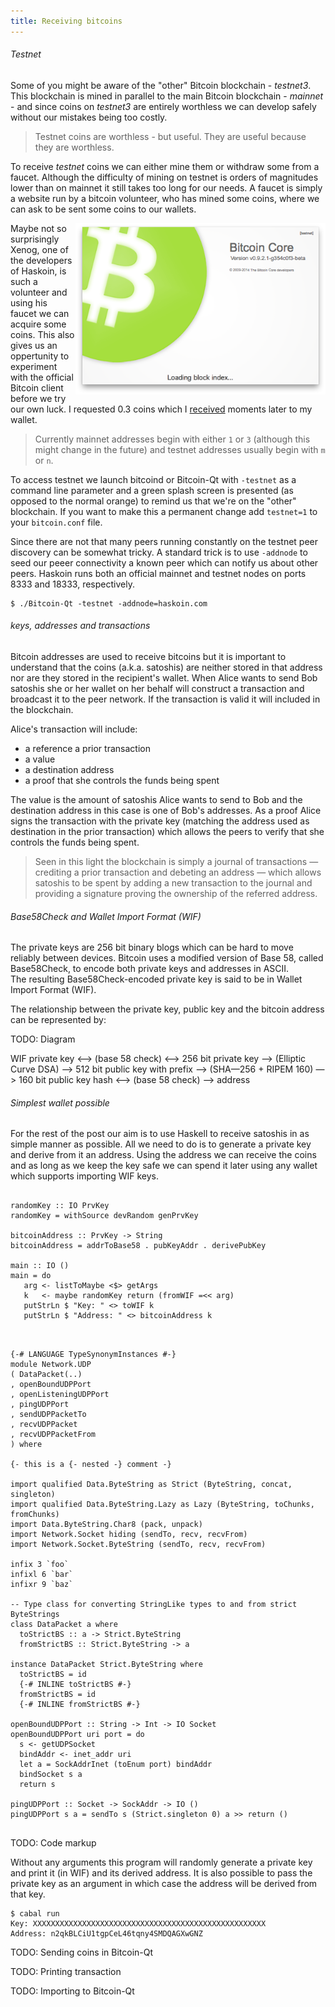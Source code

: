 ```yaml
---
title: Receiving bitcoins
---
```


###### Testnet

Some of you might be aware of the "other" Bitcoin blockchain - *testnet3*. This blockchain is mined in parallel to the main Bitcoin blockchain - *mainnet* - and since coins on *testnet3* are entirely worthless we can develop safely without our mistakes being too costly.

> Testnet coins are worthless - but useful. They are useful because they are worthless.

To receive *testnet* coins we can either mine them or withdraw some from a faucet. Although the difficulty of mining on testnet is orders of magnitudes lower than on mainnet it still takes too long for our needs. A faucet is simply a website run by a bitcoin volunteer, who has mined some coins, where we can ask to be sent some coins to our wallets.

<img style="float: right" src="/img/testnet-splashscreen.png" width="400" />

Maybe not so surprisingly Xenog, one of the developers of Haskoin, is such a volunteer and using his faucet we can acquire some coins. This also gives us an oppertunity to experiment with the official Bitcoin client before we try our own luck. I requested 0.3 coins which I [received](http://tbtc.blockr.io/tx/info/3c14a1c339d83c949c9d0c17e47aca03f99f9b48147ec246b7232a2924a2a427) moments later to my wallet.

> Currently mainnet addresses begin with either `1` or `3` (although this might change in the future) and testnet addresses usually begin with `m` or `n`.

To access testnet we launch bitcoind or Bitcoin-Qt with `-testnet` as a command line parameter and a green splash screen is presented (as opposed to the normal orange) to remind us that we're on the "other" blockchain. If you want to make this a permanent change add `testnet=1` to your `bitcoin.conf` file.

Since there are not that many peers running constantly on the testnet peer discovery can be somewhat tricky. A standard trick is to use `-addnode` to seed our peeer connectivity a known peer which can notify us about other peers. Haskoin runs both an official mainnet and testnet nodes on ports 8333 and 18333, respectively. 

    $ ./Bitcoin-Qt -testnet -addnode=haskoin.com


###### keys, addresses and transactions

Bitcoin addresses are used to receive bitcoins but it is important to understand that the coins (a.k.a. satoshis) are neither stored in that address nor are they stored in the recipient's wallet. When Alice wants to send Bob satoshis she or her wallet on her behalf will construct a transaction and broadcast it to the peer network. If the transaction is valid it will included in the blockchain. 

Alice's transaction will include:

* a reference a prior transaction
* a value
* a destination address 
* a proof that she controls the funds being spent

<!-- The value is the amount of satoshis Alice wants to send to Bob and the destination address in this case is one of Bob's addresses. As a proof Alice signs the transaction with her private key which allows the peers to verify that she controls the address used as a destination address in the prior transaction. -->

The value is the amount of satoshis Alice wants to send to Bob and the destination address in this case is one of Bob's addresses. As a proof Alice signs the transaction with the private key (matching the address used as destination in the prior transaction) which allows the peers to verify that she controls the funds being spent.

> Seen in this light the blockchain is simply a journal of transactions &mdash; crediting a prior transaction and debeting an address &mdash; which allows satoshis to be spent by adding a new transaction to the journal and providing a signature proving the ownership of the referred address.


###### Base58Check and Wallet Import Format (WIF)

The private keys are 256 bit binary blogs which can be hard to move reliably between devices. Bitcoin uses a modified version of Base 58, called Base58Check, to encode both private keys and addresses in ASCII.  
The resulting Base58Check-encoded private key is said to be in Wallet Import Format (WIF).

The relationship between the private key, public key and the bitcoin address can be represented by:

TODO: Diagram

WIF private key <&mdash;> (base 58 check) <&mdash;> 256 bit private key &mdash;> (Elliptic Curve DSA) &mdash;> 512 bit public key with prefix &mdash;> (SHA&mdash;256 + RIPEM 160) &mdash;> 160 bit public key hash <&mdash;> (base 58 check) &mdash;> address


###### Simplest wallet possible

For the rest of the post our aim is to use Haskell to receive satoshis in as simple manner as possible. All we need to do is to generate a private key and derive from it an address. Using the address we can receive the coins and as long as we keep the key safe we can spend it later using any wallet which supports importing WIF keys.

<pre>
<code class="haskell">
randomKey :: IO PrvKey
randomKey = withSource devRandom genPrvKey

bitcoinAddress :: PrvKey -> String
bitcoinAddress = addrToBase58 . pubKeyAddr . derivePubKey

main :: IO ()
main = do
   arg <- listToMaybe <$> getArgs
   k   <- maybe randomKey return (fromWIF =<< arg)
   putStrLn $ "Key: " <> toWIF k
   putStrLn $ "Address: " <> bitcoinAddress k
</code>
</pre>

<pre>
<code>
{-# LANGUAGE TypeSynonymInstances #-}
module Network.UDP
( DataPacket(..)
, openBoundUDPPort
, openListeningUDPPort
, pingUDPPort
, sendUDPPacketTo
, recvUDPPacket
, recvUDPPacketFrom
) where

{- this is a {- nested -} comment -}

import qualified Data.ByteString as Strict (ByteString, concat, singleton)
import qualified Data.ByteString.Lazy as Lazy (ByteString, toChunks, fromChunks)
import Data.ByteString.Char8 (pack, unpack)
import Network.Socket hiding (sendTo, recv, recvFrom)
import Network.Socket.ByteString (sendTo, recv, recvFrom)

infix 3 `foo`
infixl 6 `bar`
infixr 9 `baz`

-- Type class for converting StringLike types to and from strict ByteStrings
class DataPacket a where
  toStrictBS :: a -> Strict.ByteString
  fromStrictBS :: Strict.ByteString -> a

instance DataPacket Strict.ByteString where
  toStrictBS = id
  {-# INLINE toStrictBS #-}
  fromStrictBS = id
  {-# INLINE fromStrictBS #-}

openBoundUDPPort :: String -> Int -> IO Socket
openBoundUDPPort uri port = do
  s <- getUDPSocket
  bindAddr <- inet_addr uri
  let a = SockAddrInet (toEnum port) bindAddr
  bindSocket s a
  return s

pingUDPPort :: Socket -> SockAddr -> IO ()
pingUDPPort s a = sendTo s (Strict.singleton 0) a >> return ()
</code>
</pre>

TODO: Code markup

Without any arguments this program will randomly generate a private key and print it (in WIF) and its derived address. It is also possible to pass the private key as an argument in which case the address will be derived from that key.

    $ cabal run 
    Key: XXXXXXXXXXXXXXXXXXXXXXXXXXXXXXXXXXXXXXXXXXXXXXXXXXXX
    Address: n2qkBLCiU1tgpCeL46tqny4SMDQAGXwGNZ

TODO: Sending coins in Bitcoin-Qt

TODO: Printing transaction

TODO: Importing to Bitcoin-Qt

